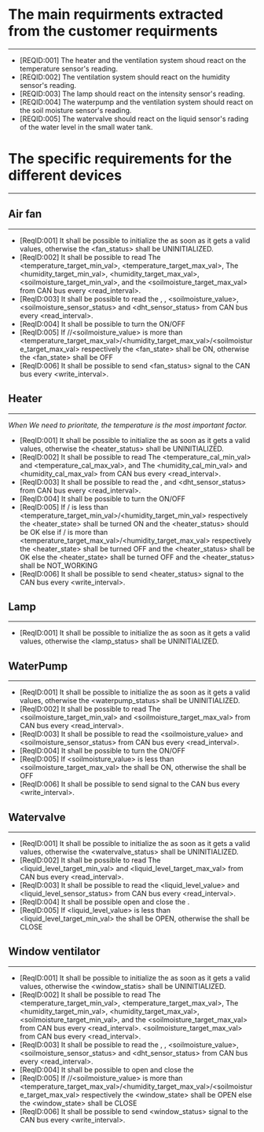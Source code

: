 # The main requirments extracted from the customer requirments
----------------------------------------------------------------
* [REQID:001] The heater and the ventilation system shoud react on the temperature sensor's reading.
* [REQID:002] The ventilation system should react on the humidity sensor's reading.
* [REQID:003] The lamp should react on the intensity sensor's reading.
* [REQID:004] The waterpump and the ventilation system should react on the soil moisture sensor's reading.
* [REQID:005] The watervalve should react on the liquid sensor's rading of the water level in the small water tank.

# The specific requirements for the different devices
-------------------------------------------------------

## Air fan
___________
* [ReqID:001] It shall be possible to initialize the <fan> as soon as it gets a valid values, otherwise the <fan_status> shall be
            UNINITIALIZED.
* [ReqID:002] It shall be possible to read The <temperature_target_min_val>, <temperature_target_max_val>,
             The <humidity_target_min_val>, <humidity_target_max_val>, <soilmoisture_target_min_val>, and the <soilmoisture_target_max_val> from CAN bus every <read_interval>.
* [ReqID:003] It shall be possible to read the <temperature>, <humidity>, <soilmoisture_value>, <soilmoisture_sensor_status> and <dht_sensor_status> from CAN bus every <read_interval>.
* [ReqID:004] It shall be possible to turn the <fan> ON/OFF
* [ReqID:005] If <temperature>/<humidity>/<soilmoisture_value> is more than <temperature_target_max_val>/<humidity_target_max_val>/<soilmoisture_target_max_val> respectively the <fan_state> shall be ON, otherwise the <fan_state> shall be OFF
* [ReqID:006] It shall be possible to send <fan_status> signal to the CAN bus every <write_interval>.

## Heater                                                                                                     
___________

 _When We need to prioritate, the temperature is the most important factor._

* [ReqID:001] It shall be possible to initialize the <heater> as soon as it gets a valid values, otherwise the <heater_status> shall be UNINITIALIZED.
* [ReqID:002] It shall be possible to read The <temperature_cal_min_val> and <temperature_cal_max_val>,
            and The <humidity_cal_min_val> and <humidity_cal_max_val> from CAN bus every <read_interval>.
* [ReqID:003] It shall be possible to read the <temperature>, <humidity> and <dht_sensor_status> from CAN bus every <read_interval>.
* [ReqID:004] It shall be possible to turn the <heater> ON/OFF
* [ReqID:005] If <temperature>/<humidity> is less than <temperature_target_min_val>/<humidity_target_min_val> respectively
                the <heater_state> shall be turned ON and the <heater_status> should be OK
            else if <temperature>/<humidity> is more than <temperature_target_max_val>/<humidity_target_max_val> respectively
                the <heater_state> shall be turned OFF and the <heater_status> shall be OK
            else the <heater_state> shall be turned OFF and the <heater_status> shall be NOT_WORKING
* [ReqID:006] It shall be possible to send <heater_status> signal to the CAN bus every <write_interval>.


## Lamp
________

* [ReqID:001] It shall be possible to initialize the <lamp> as soon as it gets a valid values, otherwise the <lamp_status> shall be UNINITIALIZED.


## WaterPump
_____________

* [ReqID:001] It shall be possible to initialize the <waterpump> as soon as it gets a valid values, otherwise the <waterpump_status> shall be UNINITIALIZED.
* [ReqID:002] It shall be possible to read The <soilmoisture_target_min_val> and <soilmoisture_target_max_val> from CAN bus every <read_interval>.
* [ReqID:003] It shall be possible to read the <soilmoisture_value> and <soilmoisture_sensor_status> from CAN bus every <read_interval>.
* [ReqID:004] It shall be possible to turn the <waterpump> ON/OFF
* [ReqID:005] If <soilmoisture_value> is less than <soilmoisture_target_max_val> the <waterpump> shall be ON, otherwise the <waterpump> shall be OFF
* [ReqID:006] It shall be possible to send <waterpump> signal to the CAN bus every <write_interval>.

## Watervalve
______________

* [ReqID:001] It shall be possible to initialize the <watervalve> as soon as it gets a valid values, otherwise the <watervalve_status> shall be UNINITIALIZED.
* [ReqID:002] It shall be possible to read The <liquid_level_target_min_val> and <liquid_level_target_max_val> from CAN bus every <read_interval>.
* [ReqID:003] It shall be possible to read the <liquid_level_value> and <liquid_level_sensor_status> from CAN bus every <read_interval>.
* [ReqID:004] It shall be possible open and close the <watervalve>.
* [ReqID:005] If <liquid_level_value> is less than <liquid_level_target_min_val> the <watervalve> shall be OPEN, otherwise the <watervalve> shall be CLOSE

## Window ventilator
_____________________

* [ReqID:001] It shall be possible to initialize the <window> as soon as it gets a valid values, otherwise the <window_statis> shall be UNINITIALIZED.
* [ReqID:002] It shall be possible to read The <temperature_target_min_val>, <temperature_target_max_val>,
             The <humidity_target_min_val>, <humidity_target_max_val>, <soilmoisture_target_min_val>, and the <soilmoisture_target_max_val> from CAN bus every <read_interval>.
<soilmoisture_target_max_val> from CAN bus every <read_interval>.
* [ReqID:003] It shall be possible to read the <temperature>, <humidity>, <soilmoisture_value>, <soilmoisture_sensor_status> and <dht_sensor_status> from CAN bus every <read_interval>.
* [ReqID:004] It shall be possible to open and close the <window>
* [ReqID:005] If <temperature>/<humidity>/<soilmoisture_value> is more than <temperature_target_max_val>/<humidity_target_max_val>/<soilmoisture_target_max_val> respectively
                the <window_state> shall be OPEN else the <window_state> shall be CLOSE 
* [ReqID:006] It shall be possible to send <window_status> signal to the CAN bus every <write_interval>.
